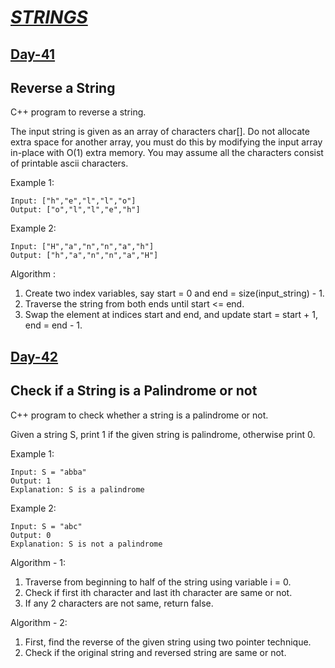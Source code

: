 # [***STRINGS***](https://github.com/vaishnavi-konda/100-days-of-code/tree/main/Strings)

## [Day-41](https://github.com/vaishnavi-konda/100-days-of-code/tree/main/Strings/Day-41) 
## Reverse a String

C++ program to reverse a string.

The input string is given as an array of characters char[].
Do not allocate extra space for another array, you must do this by modifying the input array in-place with O(1) extra memory.
You may assume all the characters consist of printable ascii characters.

Example 1:

    Input: ["h","e","l","l","o"]
    Output: ["o","l","l","e","h"]

Example 2:

    Input: ["H","a","n","n","a","h"]
    Output: ["h","a","n","n","a","H"]

Algorithm :

1. Create two index variables, say start = 0 and end = size(input_string) - 1.
2. Traverse the string from both ends until start <= end.
2. Swap the element at indices start and end, and update start = start + 1, end = end - 1.

## [Day-42](https://github.com/vaishnavi-konda/100-days-of-code/tree/main/Strings/Day-42) 
## Check if a String is a Palindrome or not

C++ program to check whether a string is a palindrome or not.

Given a string S, print 1 if the given string is palindrome, otherwise print 0.

Example 1:

    Input: S = "abba"
    Output: 1
    Explanation: S is a palindrome

Example 2:

    Input: S = "abc" 
    Output: 0
    Explanation: S is not a palindrome

Algorithm - 1:
1. Traverse from beginning to half of the string using variable i = 0.
2. Check if first ith character and last ith character are same or not.
3. If any 2 characters are not same, return false.

Algorithm - 2:
1. First, find the reverse of the given string using two pointer technique.
2. Check if the original string and reversed string are same or not.